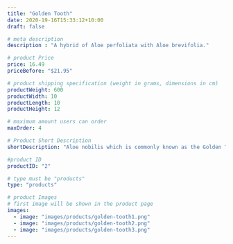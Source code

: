```yaml
---
title: "Golden Tooth"
date: 2020-19-16T15:33:12+10:00
draft: false

# meta description
description : "A hybrid of Aloe perfoliata with Aloe brevifolia."

# product Price
price: 16.49
priceBefore: "$21.95"

# product shipping specification (weight in grams, dimensions in cm)
productWeight: 600
productWidth: 10
productLength: 10
productHeight: 12

# maximum amount users can order
maxOrder: 4

# Product Short Description
shortDescription: "Aloe nobilis which is commonly known as the Golden Tooth, is a species of Crassula from the plant family Asphodelaceae. It is a hybrid, of Aloe perfoliata with Aloe brevifolia."

#product ID
productID: "2"

# type must be "products"
type: "products"

# product Images
# first image will be shown in the product page
images:
  - image: "images/products/golden-tooth1.png"
  - image: "images/products/golden-tooth2.png"
  - image: "images/products/golden-tooth3.png"
---
```

